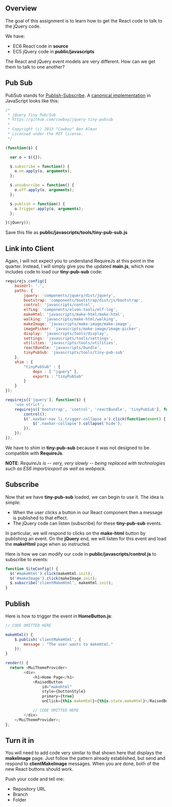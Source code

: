 ## Overview

The goal of this assignment is to learn how to get the React code to talk to the jQuery code.

We have:

- EC6 React code in **source**
- EC5 jQuery code in **public/javascripts**

The React and jQuery event models are very different. How can we get them to talk to one another?

## Pub Sub

PubSub stands for [Publish-Subscribe][ps]. A [canonical implementation][tp] in JavaScript looks like this:

```javascript
/*
 * jQuery Tiny Pub/Sub
 * https://github.com/cowboy/jquery-tiny-pubsub
 *
 * Copyright (c) 2013 "Cowboy" Ben Alman
 * Licensed under the MIT license.
 */

(function($) {

  var o = $({});

  $.subscribe = function() {
    o.on.apply(o, arguments);
  };

  $.unsubscribe = function() {
    o.off.apply(o, arguments);
  };

  $.publish = function() {
    o.trigger.apply(o, arguments);
  };

}(jQuery));
```

Save this file as **public/javascripts/tools/tiny-pub-sub.js**

## Link into Client

Again, I will not expect you to understand RequireJs at this point in the quarter. Instead, I will simply give you the updated **main.js**, which now includes code to load our **tiny-pub-sub** code:

```javascript
requirejs.config({
    baseUrl: '.',
    paths: {
        jquery: 'components/jquery/dist/jquery',
        bootstrap: 'components/bootstrap/dist/js/bootstrap',
        control: 'javascripts/control',
        elfLog: 'components/elven-tools/elf-log',
        makeHtml: 'javascripts/make-html/make-html',
        walking: 'javascripts/make-html/walking',
        makeImage: 'javascripts/make-image/make-image',
        imagePicker: 'javascripts/make-image/image-picker',
        display: 'javascripts/tools/display',
        settings: 'javascripts/tools/settings',
        utilities: 'javascripts/tools/utilities',
        reactBundle: 'javascripts/bundle',
        tinyPubSub: 'javascripts/tools/tiny-pub-sub'
    },
    shim : {
        "tinyPubSub" : {
            deps : [ "jquery" ],
            exports : "tinyPubSub"
        }
    }
});

requirejs(['jquery'], function($) {
    'use strict';
    requirejs(['bootstrap', 'control', 'reactBundle', 'tinyPubSub'], function(bootstrap, control) {
        control();
        $('.navbar-nav li.trigger-collapse a').click(function(event) {
            $('.navbar-collapse').collapse('hide');
        });
    });
});
```

We have to shim in **tiny-pub-sub** because it was not designed to be compatible with **RequireJs**.

**NOTE**: _RequireJs is -- very, very slowly -- being replaced with technologies such as ES6 import/export as well as webpack._

## Subscribe

Now that we have **tiny-pub-sub** loaded, we can begin to use it. The idea is simple:

- When the user clicks a button in our React component then a message is published to that effect.
- The jQuery code can listen (subscribe) for these **tiny-pub-sub** events.

In particular, we will respond to clicks on the **make-html** button by publishing an event. On the **jQuery** end, we will listen for this event and load the **makeHtml** page when so instructed.

Here is how we can modify our code in **public/javascripts/control.js** to subscribe to events:

```javascript
function SiteConfig() {
  $('#makeHtml').click(makeHtml.init);
  $('#makeImage').click(makeImage.init);
  $.subscribe('clientMakeHtml', makeHtml.init);
}
```

## Publish

Here is how to trigger the event in **HomeButton.js**:

```javascript
// CODE OMITTED HERE

makeHtml() {
    $.publish('clientMakeHtml', {
        message : "The user wants to makeHtml."
    });
}

render() {
  return <MuiThemeProvider>
        <div>
            <h1>Home Page</h1>
            <RaisedButton
                id="makeHtml"
                style={buttonStyle}
                primary={true}
                onClick={this.makeHtml}>{this.state.makeHtml}</RaisedButton>

            // CODE OMITTED HERE
        </div>
    </MuiThemeProvider>;
};
```

## Turn it in

You will need to add code very similar to that shown here that displays the **makeImage** page. Just follow the pattern already established, but send and respond to **clientMakeImage** messages. When you are done, both of the new React buttons should work.

Push your code and tell me:

- Repository URL
- Branch
- Folder


[ps]: https://en.wikipedia.org/wiki/Publish%E2%80%93subscribe_pattern
[tp]: https://github.com/cowboy/jquery-tiny-pubsub/blob/master/src/tiny-pubsub.js
